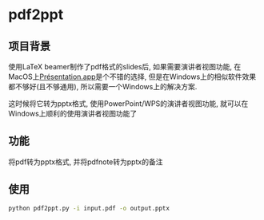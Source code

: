 # pdf2ppt

## 项目背景

使用LaTeX beamer制作了pdf格式的slides后, 如果需要演讲者视图功能, 在MacOS上[Présentation.app](http://iihm.imag.fr/blanch/software/osx-presentation/)是个不错的选择, 但是在Windows上的相似软件效果都不够好(且不够通用), 所以需要一个Windows上的解决方案.

这时候将它转为pptx格式, 使用PowerPoint/WPS的演讲者视图功能, 就可以在Windows上顺利的使用演讲者视图功能了

## 功能

将pdf转为pptx格式, 并将pdfnote转为pptx的备注

## 使用

```bash
python pdf2ppt.py -i input.pdf -o output.pptx
```
